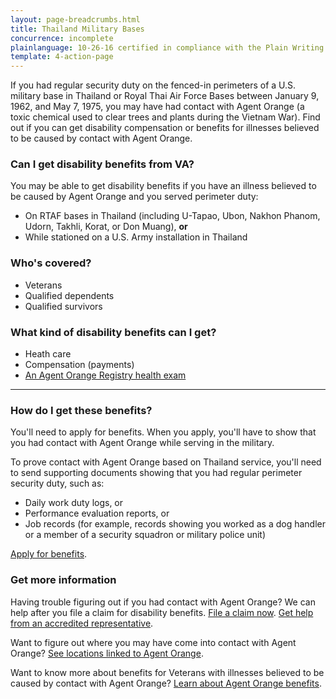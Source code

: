 ```yaml
---
layout: page-breadcrumbs.html
title: Thailand Military Bases
concurrence: incomplete
plainlanguage: 10-26-16 certified in compliance with the Plain Writing Act
template: 4-action-page
---
```


If you had regular security duty on the fenced-in perimeters of a U.S. military base in Thailand or Royal Thai Air Force Bases between January 9, 1962, and May 7, 1975, you may have had contact with Agent Orange (a toxic chemical used to clear trees and plants during the Vietnam War). Find out if you can get disability compensation or benefits for illnesses believed to be caused by contact with Agent Orange.

<div class="call-out" markdown="1">

### Can I get disability benefits from VA?

You may be able to get disability benefits if you have an illness believed to be caused by Agent Orange and you served perimeter duty: 
- On RTAF bases in Thailand (including U-Tapao, Ubon, Nakhon Phanom, Udorn, Takhli, Korat, or Don Muang), **or**
- While stationed on a U.S. Army installation in Thailand

### Who's covered?
- Veterans
- Qualified dependents
- Qualified survivors
</div>

### What kind of disability benefits can I get?
- Heath care
- Compensation (payments)
- [An Agent Orange Registry health exam](/disability-benefits/conditions/exposure-to-hazardous-materials/agent-orange/registry-health-exam/)

-----

### How do I get these benefits?
You'll need to apply for benefits. When you apply, you'll have to show that you had contact with Agent Orange while serving in the military. 

To prove contact with Agent Orange based on Thailand service, you'll need to send supporting documents showing that you had regular perimeter security duty, such as:
- Daily work duty logs, or
- Performance evaluation reports, or
- Job records (for example, records showing you worked as a dog handler or a member of a security squadron or military police unit)

[Apply for benefits](https://www.vets.gov/disability-benefits/apply-for-benefits/).


### Get more information
Having trouble figuring out if you had contact with Agent Orange? We can help after you file a claim for disability benefits. [File a claim now](/disability-benefits/claims-process/). [Get help from an accredited representative](https://www.va.gov/ogc/apps/accreditation/).

Want to figure out where you may have come into contact with Agent Orange? [See locations linked to Agent Orange](/disability-benefits/conditions/exposure-to-hazardous-materials/agent-orange/).

Want to know more about benefits for Veterans with illnesses believed to be caused by contact with Agent Orange? [Learn about Agent Orange benefits](http://www.publichealth.va.gov/exposures/agentorange/benefits/index.asp).

